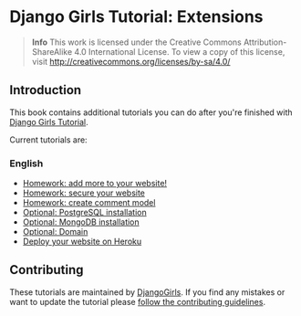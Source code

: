 # Django Girls Tutorial: Extensions

> **Info** This work is licensed under the Creative Commons Attribution-ShareAlike 4.0
International License. To view a copy of this license, visit
http://creativecommons.org/licenses/by-sa/4.0/

## Introduction

This book contains additional tutorials you can do after you're finished with [Django Girls Tutorial](http://tutorial.djangogirls.org/).

Current tutorials are:

### English
- [Homework: add more to your website!](/en/homework)
- [Homework: secure your website](/en/authentication_authorization)
- [Homework: create comment model](/en/homework_create_more_models)
- [Optional: PostgreSQL installation](/en/optional_postgresql_installation)
- [Optional: MongoDB installation](/en/optional_mongodb_installation)
- [Optional: Domain](/en/domain)
- [Deploy your website on Heroku](/en/heroku)

## Contributing

These tutorials are maintained by [DjangoGirls](http://djangogirls.org/). If you find any mistakes or want to update the tutorial please [follow the contributing guidelines](https://github.com/DjangoGirls/tutorial#how-to-contribute).
